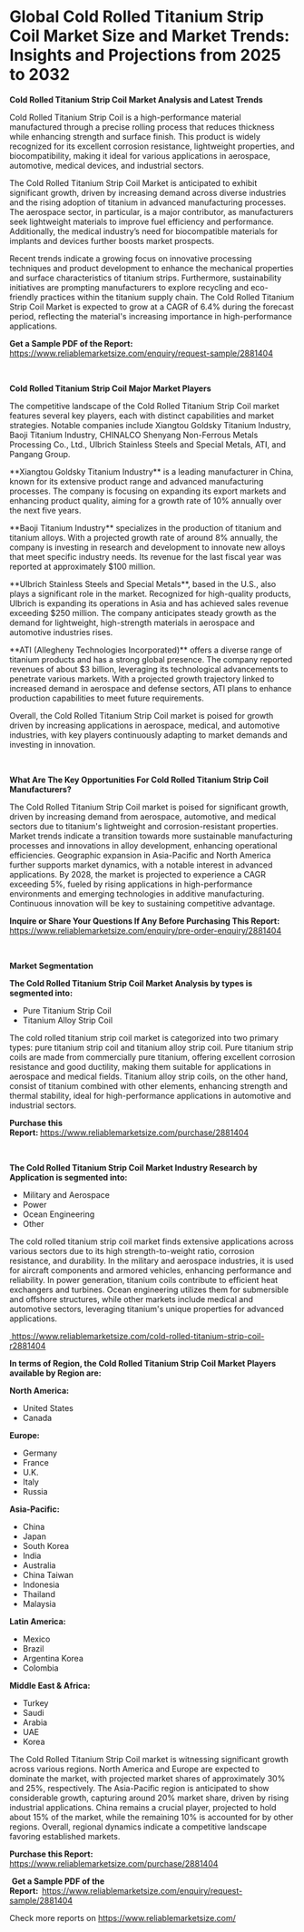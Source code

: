 <p><h1>Global Cold Rolled Titanium Strip Coil Market Size and Market Trends: Insights and Projections from 2025 to 2032</h1></p><p><strong>Cold Rolled Titanium Strip Coil Market Analysis and Latest Trends</strong></p>
<p><p>Cold Rolled Titanium Strip Coil is a high-performance material manufactured through a precise rolling process that reduces thickness while enhancing strength and surface finish. This product is widely recognized for its excellent corrosion resistance, lightweight properties, and biocompatibility, making it ideal for various applications in aerospace, automotive, medical devices, and industrial sectors.</p><p>The Cold Rolled Titanium Strip Coil Market is anticipated to exhibit significant growth, driven by increasing demand across diverse industries and the rising adoption of titanium in advanced manufacturing processes. The aerospace sector, in particular, is a major contributor, as manufacturers seek lightweight materials to improve fuel efficiency and performance. Additionally, the medical industry’s need for biocompatible materials for implants and devices further boosts market prospects.</p><p>Recent trends indicate a growing focus on innovative processing techniques and product development to enhance the mechanical properties and surface characteristics of titanium strips. Furthermore, sustainability initiatives are prompting manufacturers to explore recycling and eco-friendly practices within the titanium supply chain. The Cold Rolled Titanium Strip Coil Market is expected to grow at a CAGR of 6.4% during the forecast period, reflecting the material's increasing importance in high-performance applications.</p></p>
<p><strong>Get a Sample PDF of the Report:&nbsp;</strong> <a href="https://www.reliablemarketsize.com/enquiry/request-sample/2881404?utm_campaign=1836&utm_medium=2&utm_source=Github&utm_content=ia&utm_term=12032025&utm_id=cold-rolled-titanium-strip-coil">https://www.reliablemarketsize.com/enquiry/request-sample/2881404</a></p>
<p>&nbsp;</p>
<p><strong>Cold Rolled Titanium Strip Coil Major Market Players</strong></p>
<p><p>The competitive landscape of the Cold Rolled Titanium Strip Coil market features several key players, each with distinct capabilities and market strategies. Notable companies include Xiangtou Goldsky Titanium Industry, Baoji Titanium Industry, CHINALCO Shenyang Non-Ferrous Metals Processing Co., Ltd., Ulbrich Stainless Steels and Special Metals, ATI, and Pangang Group.</p><p>**Xiangtou Goldsky Titanium Industry** is a leading manufacturer in China, known for its extensive product range and advanced manufacturing processes. The company is focusing on expanding its export markets and enhancing product quality, aiming for a growth rate of 10% annually over the next five years.</p><p>**Baoji Titanium Industry** specializes in the production of titanium and titanium alloys. With a projected growth rate of around 8% annually, the company is investing in research and development to innovate new alloys that meet specific industry needs. Its revenue for the last fiscal year was reported at approximately $100 million.</p><p>**Ulbrich Stainless Steels and Special Metals**, based in the U.S., also plays a significant role in the market. Recognized for high-quality products, Ulbrich is expanding its operations in Asia and has achieved sales revenue exceeding $250 million. The company anticipates steady growth as the demand for lightweight, high-strength materials in aerospace and automotive industries rises.</p><p>**ATI (Allegheny Technologies Incorporated)** offers a diverse range of titanium products and has a strong global presence. The company reported revenues of about $3 billion, leveraging its technological advancements to penetrate various markets. With a projected growth trajectory linked to increased demand in aerospace and defense sectors, ATI plans to enhance production capabilities to meet future requirements.</p><p>Overall, the Cold Rolled Titanium Strip Coil market is poised for growth driven by increasing applications in aerospace, medical, and automotive industries, with key players continuously adapting to market demands and investing in innovation.</p></p>
<p>&nbsp;</p>
<p><strong>What Are The Key Opportunities For Cold Rolled Titanium Strip Coil Manufacturers?</strong></p>
<p><p>The Cold Rolled Titanium Strip Coil market is poised for significant growth, driven by increasing demand from aerospace, automotive, and medical sectors due to titanium's lightweight and corrosion-resistant properties. Market trends indicate a transition towards more sustainable manufacturing processes and innovations in alloy development, enhancing operational efficiencies. Geographic expansion in Asia-Pacific and North America further supports market dynamics, with a notable interest in advanced applications. By 2028, the market is projected to experience a CAGR exceeding 5%, fueled by rising applications in high-performance environments and emerging technologies in additive manufacturing. Continuous innovation will be key to sustaining competitive advantage.</p></p>
<p><strong>Inquire or Share Your Questions If Any Before Purchasing This Report:</strong> <a href="https://www.reliablemarketsize.com/enquiry/pre-order-enquiry/2881404?utm_campaign=1836&utm_medium=2&utm_source=Github&utm_content=ia&utm_term=12032025&utm_id=cold-rolled-titanium-strip-coil">https://www.reliablemarketsize.com/enquiry/pre-order-enquiry/2881404</a></p>
<p>&nbsp;</p>
<p><strong>Market Segmentation</strong></p>
<p><strong>The Cold Rolled Titanium Strip Coil Market Analysis by types is segmented into:</strong></p>
<p><ul><li> Pure Titanium Strip Coil</li><li>Titanium Alloy Strip Coil</li></ul></p>
<p><p>The cold rolled titanium strip coil market is categorized into two primary types: pure titanium strip coil and titanium alloy strip coil. Pure titanium strip coils are made from commercially pure titanium, offering excellent corrosion resistance and good ductility, making them suitable for applications in aerospace and medical fields. Titanium alloy strip coils, on the other hand, consist of titanium combined with other elements, enhancing strength and thermal stability, ideal for high-performance applications in automotive and industrial sectors.</p></p>
<p><strong>Purchase this Report:&nbsp;</strong><a href="https://www.reliablemarketsize.com/purchase/2881404?utm_campaign=1836&utm_medium=2&utm_source=Github&utm_content=ia&utm_term=12032025&utm_id=cold-rolled-titanium-strip-coil">https://www.reliablemarketsize.com/purchase/2881404</a></p>
<p>&nbsp;</p>
<p><strong>The Cold Rolled Titanium Strip Coil Market Industry Research by Application is segmented into:</strong></p>
<p><ul><li> Military and Aerospace</li><li>Power</li><li>Ocean Engineering</li><li>Other</li></ul></p>
<p><p>The cold rolled titanium strip coil market finds extensive applications across various sectors due to its high strength-to-weight ratio, corrosion resistance, and durability. In the military and aerospace industries, it is used for aircraft components and armored vehicles, enhancing performance and reliability. In power generation, titanium coils contribute to efficient heat exchangers and turbines. Ocean engineering utilizes them for submersible and offshore structures, while other markets include medical and automotive sectors, leveraging titanium's unique properties for advanced applications.</p></p>
<p><a href="https://www.reliablemarketsize.com/cold-rolled-titanium-strip-coil-r2881404?utm_campaign=1836&utm_medium=2&utm_source=Github&utm_content=ia&utm_term=12032025&utm_id=cold-rolled-titanium-strip-coil">&nbsp;https://www.reliablemarketsize.com/cold-rolled-titanium-strip-coil-r2881404</a></p>
<p><strong>In terms of Region, the Cold Rolled Titanium Strip Coil Market Players available by Region are:</strong></p>
<p>
    <p> <strong> North America: </strong>
        <ul>
            <li>United States</li>
            <li>Canada</li>
        </ul>
        </p> 
    <p> <strong> Europe: </strong>
        <ul>
            <li>Germany</li>
            <li>France</li>
            <li>U.K.</li>
            <li>Italy</li>
            <li>Russia</li>
        </ul>
        </p> 
    <p> <strong> Asia-Pacific: </strong>
        <ul>
            <li>China</li>
            <li>Japan</li>
            <li>South Korea</li>
            <li>India</li>
            <li>Australia</li>
            <li>China Taiwan</li>
            <li>Indonesia</li>
            <li>Thailand</li>
            <li>Malaysia</li>
        </ul>
        </p> 
    <p> <strong> Latin America: </strong>
        <ul>
            <li>Mexico</li>
            <li>Brazil</li>
            <li>Argentina Korea</li>
            <li>Colombia</li>
        </ul>
        </p> 
    <p> <strong> Middle East & Africa: </strong>
        <ul>
            <li>Turkey</li>
            <li>Saudi</li>
            <li>Arabia</li>
            <li>UAE</li>
            <li>Korea</li>
        </ul>
    </p>
    </p>
<p><p>The Cold Rolled Titanium Strip Coil market is witnessing significant growth across various regions. North America and Europe are expected to dominate the market, with projected market shares of approximately 30% and 25%, respectively. The Asia-Pacific region is anticipated to show considerable growth, capturing around 20% market share, driven by rising industrial applications. China remains a crucial player, projected to hold about 15% of the market, while the remaining 10% is accounted for by other regions. Overall, regional dynamics indicate a competitive landscape favoring established markets.</p></p>
<p><strong>Purchase this Report: </strong><a href="https://www.reliablemarketsize.com/purchase/2881404?utm_campaign=1836&utm_medium=2&utm_source=Github&utm_content=ia&utm_term=12032025&utm_id=cold-rolled-titanium-strip-coil">https://www.reliablemarketsize.com/purchase/2881404</a></p>
<p>&nbsp;<strong>Get a Sample PDF of the Report:&nbsp;&nbsp;</strong><a href="https://www.reliablemarketsize.com/enquiry/request-sample/2881404?utm_campaign=1836&utm_medium=2&utm_source=Github&utm_content=ia&utm_term=12032025&utm_id=cold-rolled-titanium-strip-coil">https://www.reliablemarketsize.com/enquiry/request-sample/2881404</a></p>
<p><strong></strong></p>
<p>Check more reports on <a href="https://www.reliablemarketsize.com/?utm_campaign=1836&utm_medium=2&utm_source=Github&utm_content=ia&utm_term=12032025&utm_id=cold-rolled-titanium-strip-coil">https://www.reliablemarketsize.com/</a></p>